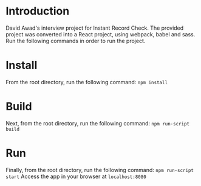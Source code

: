 # Introduction
David Awad's interview project for Instant Record Check. The provided project was converted into a React project, using webpack, babel and sass. Run the following commands in order to run the project.

# Install
From the root directory, run the following command:
`npm install`

# Build
Next, from the root directory, run the following command:
`npm run-script build`

# Run
Finally, from the root directory, run the following command:
`npm run-script start`
Access the app in your browser at
`localhost:8080`
